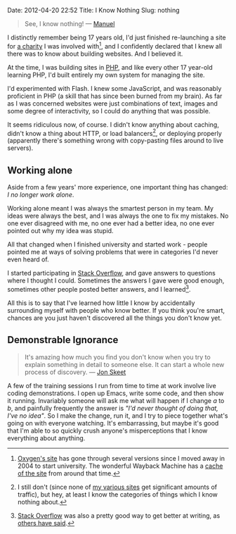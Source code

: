 Date: 2012-04-20 22:52
Title: I Know Nothing
Slug: nothing

> See, I know nothing! &mdash; [Manuel][manuel]

I distinctly remember being 17 years old, I'd just finished
re-launching a site for [a charity][oxygen] I was involved with[^1],
and I confidently declared that I knew all there was to know about
building websites. And I believed it.

At the time, I was building sites in [PHP][php], and like every other
17 year-old learning PHP, I'd built entirely my own system for
managing the site.

I'd experimented with Flash. I knew some JavaScript, and was
reasonably proficient in PHP (a skill that has since been burned from
my brain). As far as I was concerned websites were just combinations
of text, images and some degree of interactivity, so I could do
anything that was possible.

It seems ridiculous now, of course. I didn't know anything about
caching, didn't know a thing about HTTP, or load balancers[^2], or
deploying properly (apparently there's something wrong with
copy-pasting files around to live servers).

## Working alone

Aside from a few years' more experience, one important thing has
changed: *I no longer work alone*.

Working alone meant I was always the smartest person in my team. My
ideas were always the best, and I was always the one to fix my
mistakes. No one ever disagreed with me, no one ever had a better
idea, no one ever pointed out why my idea was stupid.

All that changed when I finished university and started work - people
pointed me at ways of solving problems that were in categories I'd
never even heard of.

I started participating in [Stack Overflow][stack-overflow], and gave
answers to questions where I thought I could. Sometimes the answers I
gave were good enough, sometimes other people posted better answers,
and I learned[^3].

All this is to say that I've learned how little I know by accidentally
surrounding myself with people who know better. If you think you're
smart, chances are you just haven't discovered all the things you
don't know yet.

## Demonstrable Ignorance

> It's amazing how much you find you don't know when you try to
> explain something in detail to someone else. It can start a whole
> new process of discovery. &mdash; [Jon Skeet][skeet-quote]

A few of the training sessions I run from time to time at work involve
live coding demonstrations. I open up Emacs, write some code, and then
show it running. Invariably someone will ask me what will happen if I
change *a* to *b*, and painfully frequently the answer is *"I'd never
thought of doing that, I've no idea"*. So I make the change, run it,
and I try to piece together what's going on with everyone
watching. It's embarrassing, but maybe it's good that I'm able to so
quickly crush anyone's misperceptions that I know everything about
anything.

[^1]: [Oxygen's site][oxygen] has gone through several versions since I moved
      away in 2004 to start university. The wonderful Wayback Machine has
      a [cache of the site][oxygen-historical] from around that time.
[^2]: I still don't (since none of [my various sites][about-me] get significant
      amounts of traffic), but hey, at least I know the categories of things
      which I know nothing about.
[^3]: [Stack Overflow][stack-overflow] was also a pretty good way to get better
      at writing, as [others have said][coding-horror-writing].

[manuel]: http://www.imdb.com/character/ch0023128/quotes "Manuel, from Fawlty Towers"
[oxygen]: http://www.oxygen-online.org "Find out about Oxygen"
[oxygen-historical]: http://web.archive.org/web/20041126110503/http://www.oxygen-online.org/
[php]: http://php.net/ "Find out about PHP"
[about-me]: http://www.dominicrodger.com/pages/about-me.html "See a list of the sites I currently run, if you're curious"
[stack-overflow]: http://stackoverflow.com/users/20972/dominic-rodger "View my profile on Stack Overflow, a Q&A site for programmers"
[coding-horror-writing]: http://www.codinghorror.com/blog/2011/02/how-to-write-without-writing.html "Jeff Atwood on learning to write with Stack Overflow"
[skeet-quote]: http://blog.stackoverflow.com/2009/10/podcast-71/#comment-40649 "Jon Skeet's comment on a Stack Overflow podcast"
